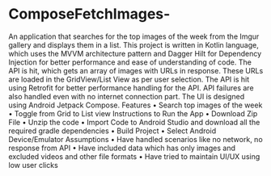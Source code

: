 # ComposeFetchImages-
An application that searches for the top images of the week from the Imgur gallery and displays them in a list.
This project is written in Kotlin language, which uses the MVVM architecture pattern and Dagger Hilt for Dependency Injection for better performance and ease of understanding of code.
The API is hit, which gets an array of images with URLs in response. These URLs are loaded in the GridView/List View as per user selection. The API is hit using Retrofit for better performance handling for the API.
API failures are also handled even with no internet connection part.
The UI is designed using Android Jetpack Compose.
Features 
    • Search top images of the week
    • Toggle from Grid to List view
Instructions to Run the App
    • Download Zip File
    • Unzip the code
    • Import Code to Android Studio  and download all the required gradle dependencies
    • Build Project 
    • Select Android Device/Emulator
Assumptions
    • Have handled scenarios like no network, no response from API
    • Have included data which has only images and excluded videos and other file formats
    • Have tried to maintain UI/UX using low user clicks 

